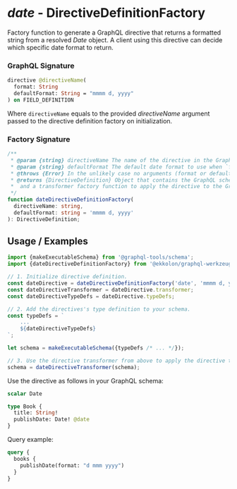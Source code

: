 # _date_ - DirectiveDefinitionFactory

Factory function to generate a GraphQL directive that returns a formatted string from
a resolved _Date_ object. A client using this directive can decide which specific
date format to return.

### GraphQL Signature

```graphql
directive @directiveName(
  format: String
  defaultFormat: String = "mmmm d, yyyy"
) on FIELD_DEFINITION
```

Where `directiveName` equals to the provided _directiveName_ argument passed to the directive definition factory on initialization.

### Factory Signature

```ts
/**
 * @param {string} directiveName The name of the directive in the GraphQL schema.
 * @param {string} defaultFormat The default date format to use when `format` argument is omitted.
 * @throws {Error} In the unlikely case no arguments (format or defaultFormat) are provided.
 * @returns {DirectiveDefinition} Object that contains the GraphQL schema type definition for the directive
 *  and a transformer factory function to apply the directive to the GraphQL schema.
 */
function dateDirectiveDefinitionFactory(
  directiveName: string,
  defaultFormat: string = 'mmmm d, yyyy'
): DirectiveDefinition;
```

## Usage / Examples

```ts
import {makeExecutableSchema} from '@graphql-tools/schema';
import {dateDirectiveDefinitionFactory} from '@ekkolon/graphql-werkzeug';

// 1. Initialize directive definition.
const dateDirective = dateDirectiveDefinitionFactory('date', 'mmmm d, yyyy');
const dateDirectiveTransformer = dateDirective.transformer;
const dateDirectiveTypeDefs = dateDirective.typeDefs;

// 2. Add the directives's type definition to your schema.
const typeDefs = `
    ...
    ${dateDirectiveTypeDefs}
`;

let schema = makeExecutableSchema({typeDefs /* ... */});

// 3. Use the directive transformer from above to apply the directive to your schema.
schema = dateDirectiveTransformer(schema);
```

Use the directive as follows in your GraphQL schema:

```graphql
scalar Date

type Book {
  title: String!
  publishDate: Date! @date
}
```

Query example:

```graphql
query {
  books {
    publishDate(format: "d mmm yyyy")
  }
}
```
